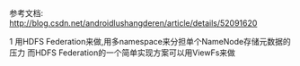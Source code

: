 参考文档: http://blog.csdn.net/androidlushangderen/article/details/52091620

1 用HDFS Federation来做,用多namespace来分担单个NameNode存储元数据的压力
  而HDFS Federation的一个简单实现方案可以用ViewFs来做

